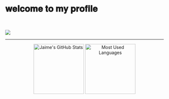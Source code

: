 # 𝐰𝐞𝐥𝐜𝐨𝐦𝐞 𝐭𝐨 𝐦𝐲 𝐩𝐫𝐨𝐟𝐢𝐥𝐞

<br>

![](https://komarev.com/ghpvc/?username=vida00&style=flat-square)


<hr>

<p align="center">
    <img alt="Jaime's GitHub Stats" height="160em"  src="https://github-readme-stats.vercel.app/api?username=vida00&theme=dark&show_icons=true">
    <img alt="Most Used Languages" height="160em" src="/api/top-langs/?username=vida00&hide=html&layout=compact&theme=dark">
</p>


